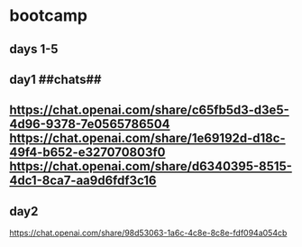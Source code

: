 # bootcamp
days 1-5
----------
day1
##chats##
----------
https://chat.openai.com/share/c65fb5d3-d3e5-4d96-9378-7e0565786504
https://chat.openai.com/share/1e69192d-d18c-49f4-b652-e327070803f0
https://chat.openai.com/share/d6340395-8515-4dc1-8ca7-aa9d6fdf3c16
----------
day2
----------
https://chat.openai.com/share/98d53063-1a6c-4c8e-8c8e-fdf094a054cb
